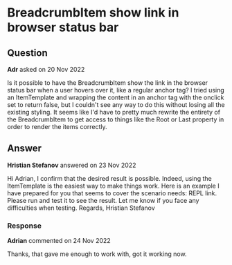 # BreadcrumbItem show link in browser status bar

## Question

**Adr** asked on 20 Nov 2022

Is it possible to have the BreadcrumbItem show the link in the browser status bar when a user hovers over it, like a regular anchor tag? I tried using an ItemTemplate and wrapping the content in an anchor tag with the onclick set to return false, but I couldn't see any way to do this without losing all the existing styling. It seems like I'd have to pretty much rewrite the entirety of the BreadcrumbItem to get access to things like the Root or Last property in order to render the items correctly.

## Answer

**Hristian Stefanov** answered on 23 Nov 2022

Hi Adrian, I confirm that the desired result is possible. Indeed, using the ItemTemplate is the easiest way to make things work. Here is an example I have prepared for you that seems to cover the scenario needs: REPL link. Please run and test it to see the result. Let me know if you face any difficulties when testing. Regards, Hristian Stefanov

### Response

**Adrian** commented on 24 Nov 2022

Thanks, that gave me enough to work with, got it working now.
